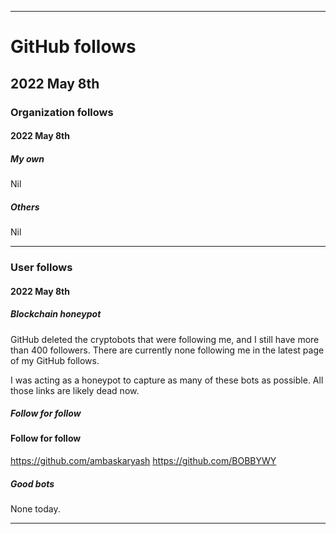 
***

# GitHub follows

## 2022 May 8th

### Organization follows

#### 2022 May 8th

##### My own

Nil

##### Others

Nil

***

### User follows

#### 2022 May 8th

##### Blockchain honeypot

GitHub deleted the cryptobots that were following me, and I still have more than 400 followers. There are currently none following me in the latest page of my GitHub follows.

I was acting as a honeypot to capture as many of these bots as possible. All those links are likely dead now.

##### Follow for follow

#### Follow for follow

https://github.com/ambaskaryash
https://github.com/BOBBYWY

##### Good bots

None today.

***

<!-- TODO: Todays entries

#### Follow for follow

https://github.com/ambaskaryash
https://github.com/BOBBYWY

END: TODO !-->

